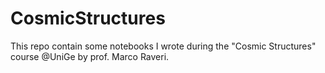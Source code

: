 # CosmicStructures
This repo contain some notebooks I wrote during the "Cosmic Structures" course @UniGe by prof. Marco Raveri. 
